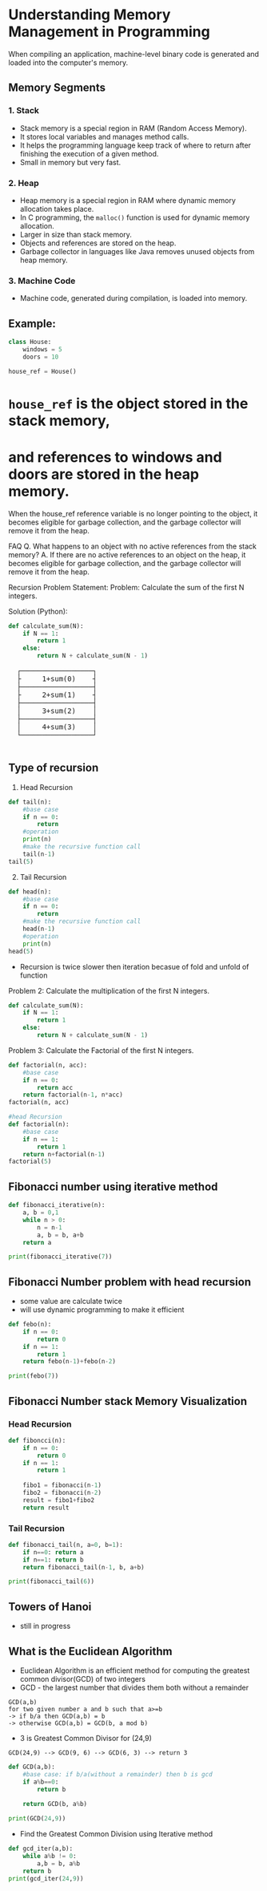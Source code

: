 # Understanding Memory Management in Programming

When compiling an application, machine-level binary code is generated and loaded into the computer's memory.

## Memory Segments

### 1. Stack

- Stack memory is a special region in RAM (Random Access Memory).
- It stores local variables and manages method calls.
- It helps the programming language keep track of where to return after finishing the execution of a given method.
- Small in memory but very fast.

### 2. Heap

- Heap memory is a special region in RAM where dynamic memory allocation takes place.
- In C programming, the `malloc()` function is used for dynamic memory allocation.
- Larger in size than stack memory.
- Objects and references are stored on the heap.
- Garbage collector in languages like Java removes unused objects from heap memory.

### 3. Machine Code

- Machine code, generated during compilation, is loaded into memory.

## Example:

```python
class House:
    windows = 5
    doors = 10

house_ref = House()

```
# `house_ref` is the object stored in the stack memory,
# and references to windows and doors are stored in the heap memory.
When the house_ref reference variable is no longer pointing to the object, it becomes eligible for garbage collection, and the garbage collector will remove it from the heap.

FAQ
Q. What happens to an object with no active references from the stack memory?
A. If there are no active references to an object on the heap, it becomes eligible for garbage collection, and the garbage collector will remove it from the heap.

Recursion Problem Statement:
Problem:
Calculate the sum of the first N integers.

Solution (Python):
```python
def calculate_sum(N):
    if N == 1:
        return 1
    else:
        return N + calculate_sum(N - 1)
```

<pre>
  ┌─────────────────┐
  ├     1+sum(0)    ┤
  ├─────────────────┤
  ├     2+sum(1)    ┤
  ├─────────────────┤
  │     3+sum(2)    │
  ├─────────────────┤
  │     4+sum(3)    │
  └─────────────────┘
  </pre>

## Type of recursion
1. Head Recursion
```python
def tail(n):
    #base case
    if n == 0:
        return 
    #operation
    print(n)
    #make the recursive function call
    tail(n-1)
tail(5)
```
2. Tail Recursion
```python
def head(n):
    #base case
    if n == 0:
        return 
    #make the recursive function call
    head(n-1)
    #operation
    print(n)
head(5)
```
- Recursion is twice slower then iteration becasue of fold and unfold of function

Problem 2: Calculate the multiplication of the first N integers.
```python
def calculate_sum(N):
    if N == 1:
        return 1
    else:
        return N + calculate_sum(N - 1)
```
Problem 3: Calculate the Factorial of the first N integers.
```python
def factorial(n, acc):
    #base case
    if n == 0:
        return acc
    return factorial(n-1, n*acc)
factorial(n, acc)
```

```python
#head Recursion
def factorial(n):
    #base case
    if n == 1:
        return 1
    return n+factorial(n-1)
factorial(5)
```
## Fibonacci number using iterative method
```python
def fibonacci_iterative(n):
    a, b = 0,1
    while n > 0:
        n = n-1
        a, b = b, a+b
    return a

print(fibonacci_iterative(7))
```
## Fibonacci Number problem with head recursion
- some value are calculate twice
- will use dynamic programming to make it efficient
```python
def febo(n):
    if n == 0:
        return 0
    if n == 1:
        return 1
    return febo(n-1)+febo(n-2)

print(febo(7))
```

## Fibonacci Number stack Memory Visualization
### Head Recursion
```python
def fiboncci(n):
    if n == 0:
        return 0
    if n == 1:
        return 1
    
    fibo1 = fibonacci(n-1)
    fibo2 = fibonacci(n-2)
    result = fibo1+fibo2
    return result
```
### Tail Recursion 
```python
def fibonacci_tail(n, a=0, b=1):
    if n==0: return a
    if n==1: return b
    return fibonacci_tail(n-1, b, a+b)

print(fibonacci_tail(6))
```
## Towers of Hanoi
- still in progress

## What is the Euclidean Algorithm
- Euclidean Algorithm is an efficient method for computing the greatest common
divisor(GCD) of two integers
- GCD - the largest number that divides them both without a remainder

```
GCD(a,b)
for two given number a and b such that a>=b
-> if b/a then GCD(a,b) = b
-> otherwise GCD(a,b) = GCD(b, a mod b)
```
- 3 is Greatest Common Divisor for (24,9)
```
GCD(24,9) --> GCD(9, 6) --> GCD(6, 3) --> return 3
```

```python
def GCD(a,b):
    #base case: if b/a(without a remainder) then b is gcd
    if a%b==0:
        return b
    
    return GCD(b, a%b)

print(GCD(24,9))
```

- Find the Greatest Common Division using Iterative method
```python
def gcd_iter(a,b):
    while a%b != 0:
        a,b = b, a%b
    return b
print(gcd_iter(24,9))
```





